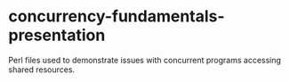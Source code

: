 # concurrency-fundamentals-presentation
Perl files used to demonstrate issues with concurrent programs accessing shared resources.
